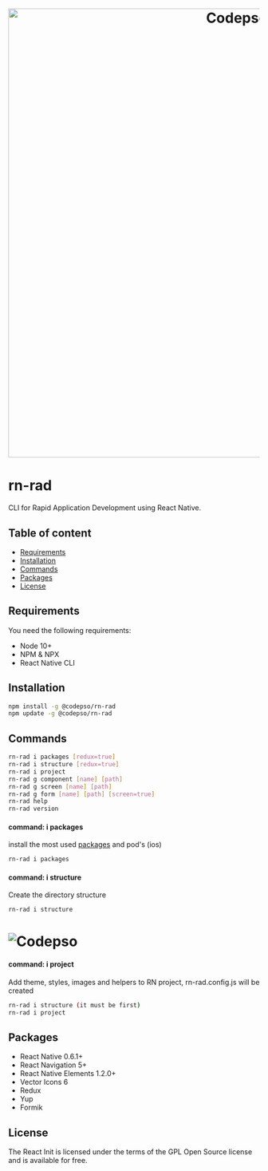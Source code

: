 <h1 align="center">
  <img src="https://codepso-comunity.s3.us-east-2.amazonaws.com/rn-rad/rn-rad-h-5.jpg" alt="Codepso" width="900">
</h1>

# rn-rad
CLI for Rapid Application Development using React Native.
## Table of content
- [Requirements](#requirements)
- [Installation](#installation)
- [Commands](#commands)
- [Packages](#packages)
- [License](#license)
## Requirements
You need the following requirements:
 - Node 10+
 - NPM & NPX
 - React Native CLI
## Installation
```bash
npm install -g @codepso/rn-rad
npm update -g @codepso/rn-rad
```
## Commands
```bash
rn-rad i packages [redux=true]
rn-rad i structure [redux=true]
rn-rad i project
rn-rad g component [name] [path]
rn-rad g screen [name] [path]
rn-rad g form [name] [path] [screen=true]
rn-rad help
rn-rad version
```
#### command: i packages
install the most used [packages](#packages) and pod's (ios)
```bash
rn-rad i packages
```
#### command: i structure
Create the directory structure
```bash
rn-rad i structure
```
<h1>
  <img src="https://codepso-comunity.s3.us-east-2.amazonaws.com/rn-rad/rn-rad-s-3.jpg" alt="Codepso">
</h1>

#### command: i project
Add theme, styles, images and helpers to RN project, rn-rad.config.js will be created
```bash
rn-rad i structure (it must be first)
rn-rad i project
```
## Packages
- React Native 0.6.1+
- React Navigation 5+
- React Native Elements 1.2.0+
- Vector Icons 6
- Redux
- Yup
- Formik 
## License
The React Init is licensed under the terms of the GPL Open Source license and is available for free.
